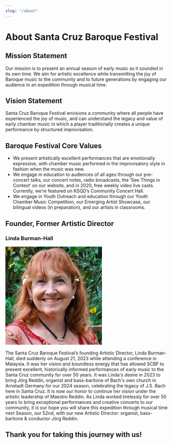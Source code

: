 ```yaml
---
slug: "/about"
---
```

# About Santa Cruz Baroque Festival

## Mission Statement

Our mission is to present an annual season of early music as it sounded in its own time. We aim for artistic excellence while transmitting the joy of Baroque music to the community and to future generations by engaging our audience in an expedition through musical time.

## Vision Statement

Santa Cruz Baroque Festival envisions a community where all people have experienced the joy of music, and can understand the legacy and value of early chamber music in which a player traditionally creates a unique performance by structured improvisation.      

## Baroque Festival Core Values</h2>
* We present artistically excellent performances that are emotionally expressive, with chamber music performed in the improvisatory style in fashion when the music was new.
* We engage in education to audiences of all ages through our pre-concert talks, our concert notes, radio broadcasts, the ‘See Things in Context’ on our website, and in 2020, free weekly video live casts. Currently, we’re featured on KSQD’s Community Concert Hall.
* We engage in Youth Outreach and education through our Youth Chamber Music Competition, our Emerging Artist Showcase, our bilingual videos (in preparation), and our artists in classrooms.

## Founder, Former Artistic Director

### Linda Burman-Hall

![Linda Burman-Hall](board-linda.jpg)

The Santa Cruz Baroque Festival’s founding Artistic Director, Linda Burman-Hall, died suddenly on August 21, 2023 while attending a conference in Malaysia. It was her vision and boundless energy that has allowed SCBF to present excellent, historically informed performances of early music to the Santa Cruz community for over 50 years. It was Linda's desire in 2023 to bring Jörg Reddin, organist and bass-baritone of Bach's own church in Arnstadt Germany for our 2024 season, celebrating the legacy of J.S. Bach here in Santa Cruz. It is now our honor to continue her vision under the artistic leadership of Maestro Reddin. As Linda worked tirelessly for over 50 years to bring exceptional performances and creative concerts to our community, it is our hope you will share this expedition through musical time next Season, our 52nd, with our new Artistic Director: organist, bass-baritone & conductor Jörg Reddin.




## Thank you for taking this journey with us!
